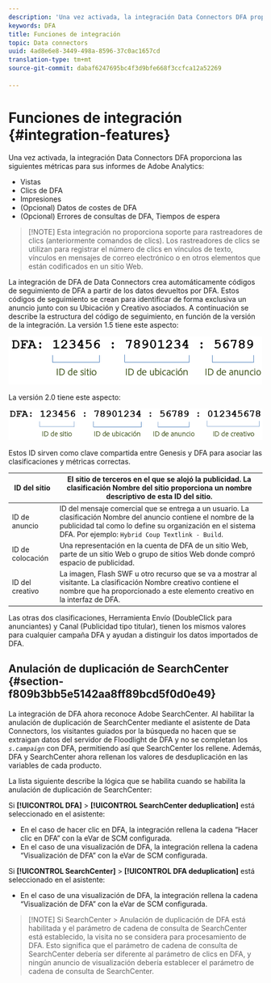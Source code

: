 ```yaml
---
description: 'Una vez activada, la integración Data Connectors DFA proporciona las siguientes métricas para sus informes de Adobe Analytics '
keywords: DFA
title: Funciones de integración
topic: Data connectors
uuid: 4ad8e6e8-3449-498a-8596-37c0ac1657cd
translation-type: tm+mt
source-git-commit: dabaf6247695bc4f3d9bfe668f3ccfca12a52269

---
```



# Funciones de integración {#integration-features}

Una vez activada, la integración Data Connectors DFA proporciona las siguientes métricas para sus informes de Adobe Analytics:

* Vistas
* Clics de DFA
* Impresiones
* (Opcional) Datos de costes de DFA
* (Opcional) Errores de consultas de DFA, Tiempos de espera

>[!NOTE] Esta integración no proporciona soporte para rastreadores de clics (anteriormente comandos de clics). Los rastreadores de clics se utilizan para registrar el número de clics en vínculos de texto, vínculos en mensajes de correo electrónico o en otros elementos que están codificados en un sitio Web.

La integración de DFA de Data Connectors crea automáticamente códigos de seguimiento de DFA a partir de los datos devueltos por DFA. Estos códigos de seguimiento se crean para identificar de forma exclusiva un anuncio junto con su Ubicación y Creativo asociados. A continuación se describe la estructura del código de seguimiento, en función de la versión de la integración. La versión 1.5 tiene este aspecto:

![](assets/DFA_id_struct1_5.png)

La versión 2.0 tiene este aspecto:

![](assets/DFA_id_struct2.png)

Estos ID sirven como clave compartida entre Genesis y DFA para asociar las clasificaciones y métricas correctas.

| ID del sitio | El sitio de terceros en el que se alojó la publicidad. La clasificación Nombre del sitio proporciona un nombre descriptivo de esta ID del sitio. |
|---|---|
| ID de anuncio | ID del mensaje comercial que se entrega a un usuario. La clasificación Nombre del anuncio contiene el nombre de la publicidad tal como lo define su organización en el sistema DFA. Por ejemplo: `Hybrid Coup Textlink - Build`. |
| ID de colocación | Una representación en la cuenta de DFA de un sitio Web, parte de un sitio Web o grupo de sitios Web donde compró espacio de publicidad. |
| ID del creativo | La imagen, Flash SWF u otro recurso que se va a mostrar al visitante. La clasificación Nombre creativo contiene el nombre que ha proporcionado a este elemento creativo en la interfaz de DFA. |

Las otras dos clasificaciones, Herramienta Envío (DoubleClick para anunciantes) y Canal (Publicidad tipo titular), tienen los mismos valores para cualquier campaña DFA y ayudan a distinguir los datos importados de DFA.

## Anulación de duplicación de SearchCenter {#section-f809b3bb5e5142aa8ff89bcd5f0d0e49}

La integración de DFA ahora reconoce Adobe SearchCenter. Al habilitar la anulación de duplicación de SearchCenter mediante el asistente de Data Connectors, los visitantes guiados por la búsqueda no hacen que se extraigan datos del servidor de Floodlight de DFA y no se completan los *`s.campaign`* con DFA, permitiendo así que SearchCenter los rellene. Además, DFA y SearchCenter ahora rellenan los valores de desduplicación en las variables de cada producto.

La lista siguiente describe la lógica que se habilita cuando se habilita la anulación de duplicación de SearchCenter:

Si **[!UICONTROL DFA]** > **[!UICONTROL SearchCenter deduplication]** está seleccionado en el asistente:

* En el caso de hacer clic en DFA, la integración rellena la cadena “Hacer clic en DFA” con la eVar de SCM configurada.
* En el caso de una visualización de DFA, la integración rellena la cadena “Visualización de DFA” con la eVar de SCM configurada.

Si **[!UICONTROL SearchCenter]** > **[!UICONTROL DFA deduplication]** está seleccionado en el asistente:

* En el caso de una visualización de DFA, la integración rellena la cadena “Visualización de DFA” con la eVar de SCM configurada.

>[!NOTE] Si SearchCenter > Anulación de duplicación de DFA está habilitada y el parámetro de cadena de consulta de SearchCenter está establecido, la visita no se considera para procesamiento de DFA. Esto significa que el parámetro de cadena de consulta de SearchCenter debería ser diferente al parámetro de clics en DFA, y ningún anuncio de visualización debería establecer el parámetro de cadena de consulta de SearchCenter.

